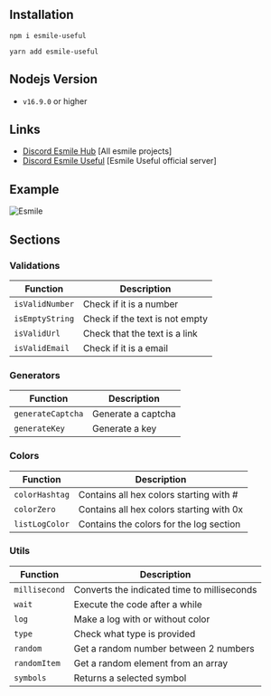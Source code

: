 ## Installation

```
npm i esmile-useful

yarn add esmile-useful
```

## Nodejs Version

- `v16.9.0` or higher

## Links

- [Discord Esmile Hub](https://discord.gg/RcBY4fhn9y) [All esmile projects]
- [Discord Esmile Useful](https://discord.gg/Hjeg6C2SAq) [Esmile Useful official server]

## Example

<img src='https://cdn.discordapp.com/attachments/851919671878746112/1007663992338128956/2022-08-12_09-45-24.gif' alt='Esmile' />

## Sections

### Validations

| Function        | Description                    |
| --------------- | ------------------------------ |
| `isValidNumber` | Check if it is a number        |
| `isEmptyString` | Check if the text is not empty |
| `isValidUrl`    | Check that the text is a link  |
| `isValidEmail`  | Check if it is a email         |

### Generators

| Function          | Description        |
| ----------------- | ------------------ |
| `generateCaptcha` | Generate a captcha |
| `generateKey`     | Generate a key     |

### Colors

| Function       | Description                              |
| -------------- | ---------------------------------------- |
| `colorHashtag` | Contains all hex colors starting with #  |
| `colorZero`    | Contains all hex colors starting with 0x |
| `listLogColor` | Contains the colors for the log section  |

### Utils

| Function      | Description                                 |
| ------------- | ------------------------------------------- |
| `millisecond` | Converts the indicated time to milliseconds |
| `wait`        | Execute the code after a while              |
| `log`         | Make a log with or without color            |
| `type`        | Check what type is provided                 |
| `random`      | Get a random number between 2 numbers       |
| `randomItem`  | Get a random element from an array          |
| `symbols`     | Returns a selected symbol                   |
